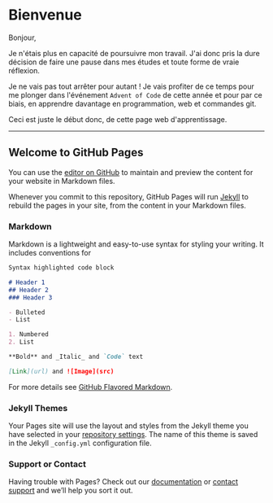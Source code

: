 # Bienvenue

Bonjour,

Je n'étais plus en capacité de poursuivre mon travail. J'ai donc pris la dure décision de faire une pause dans mes études et toute forme de vraie réflexion.

Je ne vais pas tout arrêter pour autant ! Je vais profiter de ce temps pour me plonger dans l'événement `Advent of Code` de cette année et pour par ce biais, en apprendre davantage en programmation, web et commandes git.

Ceci est juste le début donc, de cette page web d'apprentissage.

---

## Welcome to GitHub Pages

You can use the [editor on GitHub](https://github.com/MathProuv/Advent-of-Code/edit/gh-pages/index.md) to maintain and preview the content for your website in Markdown files.

Whenever you commit to this repository, GitHub Pages will run [Jekyll](https://jekyllrb.com/) to rebuild the pages in your site, from the content in your Markdown files.

### Markdown

Markdown is a lightweight and easy-to-use syntax for styling your writing. It includes conventions for

```markdown
Syntax highlighted code block

# Header 1
## Header 2
### Header 3

- Bulleted
- List

1. Numbered
2. List

**Bold** and _Italic_ and `Code` text

[Link](url) and ![Image](src)
```

For more details see [GitHub Flavored Markdown](https://guides.github.com/features/mastering-markdown/).

### Jekyll Themes

Your Pages site will use the layout and styles from the Jekyll theme you have selected in your [repository settings](https://github.com/MathProuv/Advent-of-Code/settings). The name of this theme is saved in the Jekyll `_config.yml` configuration file.

### Support or Contact

Having trouble with Pages? Check out our [documentation](https://docs.github.com/categories/github-pages-basics/) or [contact support](https://github.com/contact) and we’ll help you sort it out.
